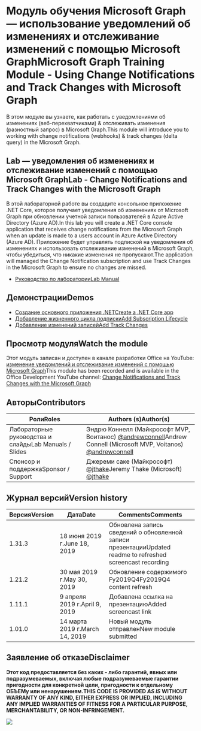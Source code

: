 # <a name="microsoft-graph-training-module---using-change-notifications-and-track-changes-with-microsoft-graph"></a><span data-ttu-id="9045f-101">Модуль обучения Microsoft Graph — использование уведомлений об изменениях и отслеживание изменений с помощью Microsoft Graph</span><span class="sxs-lookup"><span data-stu-id="9045f-101">Microsoft Graph Training Module - Using Change Notifications and Track Changes with Microsoft Graph</span></span>

<span data-ttu-id="9045f-102">В этом модуле вы узнаете, как работать с уведомлениями об изменениях (веб-перехватчиками) & отслеживать изменения (разностный запрос) в Microsoft Graph.</span><span class="sxs-lookup"><span data-stu-id="9045f-102">This module will introduce you to working with change notifications (webhooks) & track changes (delta query) in the Microsoft Graph.</span></span>

## <a name="lab---change-notifications-and-track-changes-with-the-microsoft-graph"></a><span data-ttu-id="9045f-103">Lab — уведомления об изменениях и отслеживание изменений с помощью Microsoft Graph</span><span class="sxs-lookup"><span data-stu-id="9045f-103">Lab - Change Notifications and Track Changes with the Microsoft Graph</span></span>

<span data-ttu-id="9045f-104">В этой лабораторной работе вы создадите консольное приложение .NET Core, которое получает уведомления об изменениях от Microsoft Graph при обновлении учетной записи пользователей в Azure Active Directory (Azure AD).</span><span class="sxs-lookup"><span data-stu-id="9045f-104">In this lab you will create a .NET Core console application that receives change notifications from the Microsoft Graph when an update is made to a users account in Azure Active Directory (Azure AD).</span></span> <span data-ttu-id="9045f-105">Приложение будет управлять подпиской на уведомления об изменениях и использовать отслеживание изменений в Microsoft Graph, чтобы убедиться, что никакие изменения не пропускают.</span><span class="sxs-lookup"><span data-stu-id="9045f-105">The application will managed the Change Notification subscription and use Track Changes in the Microsoft Graph to ensure no changes are missed.</span></span>

- [<span data-ttu-id="9045f-106">Руководство по лаборатории</span><span class="sxs-lookup"><span data-stu-id="9045f-106">Lab Manual</span></span>](./Lab.md)

## <a name="demos"></a><span data-ttu-id="9045f-107">Демонстрации</span><span class="sxs-lookup"><span data-stu-id="9045f-107">Demos</span></span>

- [<span data-ttu-id="9045f-108">Создание основного приложения .NET</span><span class="sxs-lookup"><span data-stu-id="9045f-108">Create a .NET Core app</span></span>](./demos/01-create-application)
- [<span data-ttu-id="9045f-109">Добавление жизненного цикла подписки</span><span class="sxs-lookup"><span data-stu-id="9045f-109">Add Subscription Lifecycle</span></span>](./demos/02-subscription-management)
- [<span data-ttu-id="9045f-110">Добавление изменений записей</span><span class="sxs-lookup"><span data-stu-id="9045f-110">Add Track Changes</span></span>](./demos/03-track-changes)

## <a name="watch-the-module"></a><span data-ttu-id="9045f-111">Просмотр модуля</span><span class="sxs-lookup"><span data-stu-id="9045f-111">Watch the module</span></span>

<span data-ttu-id="9045f-112">Этот модуль записан и доступен в канале разработки Office на YouTube: [изменение уведомлений и отслеживание изменений с помощью Microsoft Graph](https://youtu.be/fThiCZmIcMQ)</span><span class="sxs-lookup"><span data-stu-id="9045f-112">This module has been recorded and is available in the Office Development YouTube channel: [Change Notifications and Track Changes with the Microsoft Graph](https://youtu.be/fThiCZmIcMQ)</span></span>

## <a name="contributors"></a><span data-ttu-id="9045f-113">Авторы</span><span class="sxs-lookup"><span data-stu-id="9045f-113">Contributors</span></span>

|        <span data-ttu-id="9045f-114">Роли</span><span class="sxs-lookup"><span data-stu-id="9045f-114">Roles</span></span>         |                                       <span data-ttu-id="9045f-115">Authors (s)</span><span class="sxs-lookup"><span data-stu-id="9045f-115">Author(s)</span></span>                                       |
| -------------------- | ------------------------------------------------------------------------------------- |
| <span data-ttu-id="9045f-116">Лабораторные руководства и слайды</span><span class="sxs-lookup"><span data-stu-id="9045f-116">Lab Manuals / Slides</span></span> | <span data-ttu-id="9045f-117">Эндрю Коннелл (Майкрософт MVP, Воитанос) [@andrewconnell](//github.com/andrewconnell)</span><span class="sxs-lookup"><span data-stu-id="9045f-117">Andrew Connell (Microsoft MVP, Voitanos) [@andrewconnell](//github.com/andrewconnell)</span></span> |
| <span data-ttu-id="9045f-118">Спонсор и поддержка</span><span class="sxs-lookup"><span data-stu-id="9045f-118">Sponsor / Support</span></span>    | <span data-ttu-id="9045f-119">Джереми саке (Майкрософт) [@jthake](//github.com/jthake)</span><span class="sxs-lookup"><span data-stu-id="9045f-119">Jeremy Thake (Microsoft) [@jthake](//github.com/jthake)</span></span>                               |

## <a name="version-history"></a><span data-ttu-id="9045f-120">Журнал версий</span><span class="sxs-lookup"><span data-stu-id="9045f-120">Version history</span></span>

| <span data-ttu-id="9045f-121">Версия</span><span class="sxs-lookup"><span data-stu-id="9045f-121">Version</span></span> |      <span data-ttu-id="9045f-122">Дата</span><span class="sxs-lookup"><span data-stu-id="9045f-122">Date</span></span>      |                     <span data-ttu-id="9045f-123">Comments</span><span class="sxs-lookup"><span data-stu-id="9045f-123">Comments</span></span>                     |
| ------- | -------------- | ------------------------------------------------ |
| <span data-ttu-id="9045f-124">1.3</span><span class="sxs-lookup"><span data-stu-id="9045f-124">1.3</span></span>     | <span data-ttu-id="9045f-125">18 июня 2019 г.</span><span class="sxs-lookup"><span data-stu-id="9045f-125">June 18, 2019</span></span>  | <span data-ttu-id="9045f-126">Обновлена запись сведений о обновленной записи презентации</span><span class="sxs-lookup"><span data-stu-id="9045f-126">Updated readme to refreshed screencast recording</span></span> |
| <span data-ttu-id="9045f-127">1.2</span><span class="sxs-lookup"><span data-stu-id="9045f-127">1.2</span></span>     | <span data-ttu-id="9045f-128">30 мая 2019 г.</span><span class="sxs-lookup"><span data-stu-id="9045f-128">May 30, 2019</span></span>   | <span data-ttu-id="9045f-129">Обновление содержимого Fy2019Q4</span><span class="sxs-lookup"><span data-stu-id="9045f-129">Fy2019Q4 content refresh</span></span>                         |
| <span data-ttu-id="9045f-130">1.1</span><span class="sxs-lookup"><span data-stu-id="9045f-130">1.1</span></span>     | <span data-ttu-id="9045f-131">9 апреля 2019 г.</span><span class="sxs-lookup"><span data-stu-id="9045f-131">April 9, 2019</span></span>  | <span data-ttu-id="9045f-132">Добавлена ссылка на презентацию</span><span class="sxs-lookup"><span data-stu-id="9045f-132">Added screencast link</span></span>                            |
| <span data-ttu-id="9045f-133">1.0</span><span class="sxs-lookup"><span data-stu-id="9045f-133">1.0</span></span>     | <span data-ttu-id="9045f-134">14 марта 2019 г.</span><span class="sxs-lookup"><span data-stu-id="9045f-134">March 14, 2019</span></span> | <span data-ttu-id="9045f-135">Новый модуль отправлен</span><span class="sxs-lookup"><span data-stu-id="9045f-135">New module submitted</span></span>                             |

## <a name="disclaimer"></a><span data-ttu-id="9045f-136">Заявление об отказе</span><span class="sxs-lookup"><span data-stu-id="9045f-136">Disclaimer</span></span>

<span data-ttu-id="9045f-137">**Этот код предоставляется без каких _-_ либо гарантий, явных или подразумеваемых, включая любые подразумеваемые гарантии пригодности для конкретной цели, пригодности к отдельному ОБЪЕМу или ненарушениям.**</span><span class="sxs-lookup"><span data-stu-id="9045f-137">**THIS CODE IS PROVIDED _AS IS_ WITHOUT WARRANTY OF ANY KIND, EITHER EXPRESS OR IMPLIED, INCLUDING ANY IMPLIED WARRANTIES OF FITNESS FOR A PARTICULAR PURPOSE, MERCHANTABILITY, OR NON-INFRINGEMENT.**</span></span>

<img src="https://telemetry.sharepointpnp.com/msgraph-training-changenotifications" />
